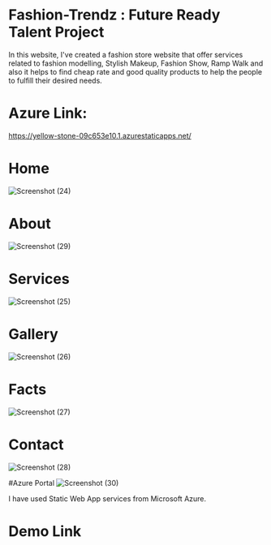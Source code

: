# Fashion-Trendz : Future Ready Talent Project 
In this website, I've created a fashion store website that offer services related to fashion modelling, Stylish Makeup, Fashion Show, Ramp Walk and also it helps to find cheap rate and good quality products to help the people to fulfill their desired needs. 
# Azure Link:
https://yellow-stone-09c653e10.1.azurestaticapps.net/

# Home
![Screenshot (24)](https://user-images.githubusercontent.com/108925825/179483114-2054cd9a-fd00-43da-9bbf-1a4fd466ea7a.png)

# About
![Screenshot (29)](https://user-images.githubusercontent.com/108925825/179483160-7717a327-77f8-40ad-8626-911433ae09e9.png)

# Services
![Screenshot (25)](https://user-images.githubusercontent.com/108925825/179483231-cba47611-5c5a-4905-b319-9d4431655eae.png)

# Gallery
![Screenshot (26)](https://user-images.githubusercontent.com/108925825/179483336-80dcba42-841d-41cd-b3c7-3dea020e88c9.png)

# Facts
![Screenshot (27)](https://user-images.githubusercontent.com/108925825/179483397-e498d5a1-9906-49ab-a6e4-ce933434e2ce.png)

# Contact
![Screenshot (28)](https://user-images.githubusercontent.com/108925825/179483462-b27d42fb-a112-4bf3-af76-66b65080425d.png)

#Azure Portal
![Screenshot (30)](https://user-images.githubusercontent.com/108925825/179483616-dcffa390-39cd-4652-83ad-beedf4652f4a.png)

I have used Static Web App services from Microsoft Azure.

# Demo Link
